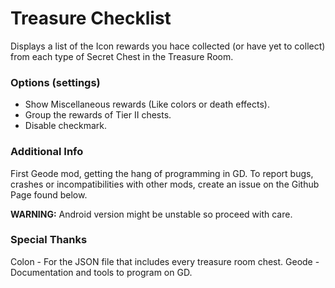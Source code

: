 # Treasure Checklist
Displays a list of the Icon rewards you hace collected (or have yet to collect) from each type of Secret Chest in the Treasure Room.

### Options (settings)
* Show Miscellaneous rewards (Like colors or death effects).
* Group the rewards of Tier II chests.
* Disable checkmark.

### Additional Info
First Geode mod, getting the hang of programming in GD. To report bugs, crashes or incompatibilities with other mods, create an issue on the Github Page found below.

<cr>**WARNING:**</c> Android version might be unstable so proceed with care.

### Special Thanks
Colon - For the JSON file that includes every treasure room chest.
Geode - Documentation and tools to program on GD.